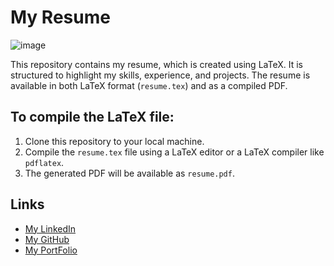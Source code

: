 # My Resume
![image](https://github.com/user-attachments/assets/c2e71d47-aa35-4bdf-b655-f478132a8684)



This repository contains my resume, which is created using LaTeX. It is structured to highlight my skills, experience, and projects. The resume is available in both LaTeX format (`resume.tex`) and as a compiled PDF.

## To compile the LaTeX file:
1. Clone this repository to your local machine.
2. Compile the `resume.tex` file using a LaTeX editor or a LaTeX compiler like `pdflatex`.
3. The generated PDF will be available as `resume.pdf`.

## Links
- [My LinkedIn](https://www.linkedin.com/in/bhardwajtushar2004)
- [My GitHub](https://github.com/TuShArBhArDwA)
- [My PortFolio](https://tushar-bhardwaj.vercel.app)
